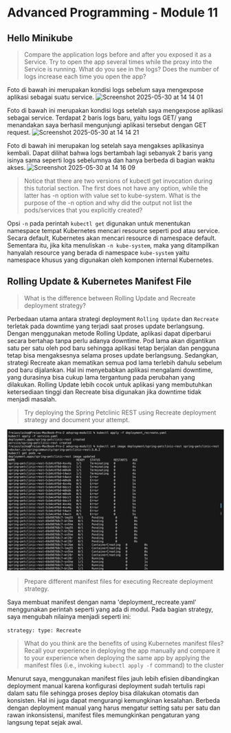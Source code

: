 # Advanced Programming - Module 11

## Hello Minikube
> Compare the application logs before and after you exposed it as a Service. Try to open the app several times while the proxy into the Service is running. What do you see in the logs? Does the number of logs increase each time you open the app?

Foto di bawah ini merupakan kondisi logs sebelum saya mengexpose aplikasi sebagai suatu service.
<img width="554" alt="Screenshot 2025-05-30 at 14 14 01" src="https://github.com/user-attachments/assets/0014418b-bf18-4beb-af51-42b090bfad2b" />

Foto di bawah ini merupakan kondisi logs setelah saya mengexpose aplikasi sebagai service. Terdapat 2 baris logs baru, yaitu logs GET/ yang menandakan saya berhasil mengunjungi aplikasi tersebut dengan GET request.
<img width="548" alt="Screenshot 2025-05-30 at 14 14 21" src="https://github.com/user-attachments/assets/d4b23028-5115-496f-bed2-784d8c247a94" />

Foto di bawah ini merupakan log setelah saya mengakses aplikasinya kembali. Dapat dilihat bahwa logs bertambah lagi sebanyak 2 baris yang isinya sama seperti logs sebelumnya dan hanya berbeda di bagian waktu akses.
<img width="562" alt="Screenshot 2025-05-30 at 14 16 09" src="https://github.com/user-attachments/assets/71855a47-225f-4cd0-9502-64351c4626fa" />

> Notice that there are two versions of kubectl get invocation during this tutorial section. The first does not have any option, while the latter has -n option with value set to kube-system. What is the purpose of the -n option and why did the output not list the pods/services that you explicitly created?

Opsi `-n` pada perintah `kubectl get` digunakan untuk menentukan namespace tempat Kubernetes mencari resource seperti pod atau service. Secara default, Kubernetes akan mencari resource di namespace default. Sementara itu, jika kita menuliskan `-n kube-system`, maka yang ditampilkan hanyalah resource yang berada di namespace `kube-system` yaitu namespace khusus yang digunakan oleh komponen internal Kubernetes.

## Rolling Update & Kubernetes Manifest File

> What is the difference between Rolling Update and Recreate deployment strategy?

Perbedaan utama antara strategi deployment `Rolling Update` dan `Recreate` terletak pada downtime yang terjadi saat proses update berlangsung. Dengan menggunakan metode Rolling Update, aplikasi dapat diperbarui secara bertahap tanpa perlu adanya downtime. Pod lama akan digantikan satu per satu oleh pod baru sehingga aplikasi tetap berjalan dan pengguna tetap bisa mengaksesnya selama proses update berlangsung. Sedangkan, strategi Recreate akan mematikan semua pod lama terlebih dahulu sebelum pod baru dijalankan. Hal ini menyebabkan aplikasi mengalami downtime, yang durasinya bisa cukup lama tergantung pada perubahan yang dilakukan. Rolling Update lebih cocok untuk aplikasi yang membutuhkan ketersediaan tinggi dan Recreate bisa digunakan jika downtime tidak menjadi masalah.

> Try deploying the Spring Petclinic REST using Recreate deployment strategy and document
your attempt.
    
![Recreate](image-3.png)

> Prepare different manifest files for executing Recreate deployment strategy.

Saya membuat manifest dengan nama 'deployment_recreate.yaml' menggunakan perintah seperti yang ada di modul. Pada bagian strategy, saya mengubah nilainya menjadi seperti ini:

`strategy:
    type: Recreate`

> What do you think are the benefits of using Kubernetes manifest files? Recall your experience
in deploying the app manually and compare it to your experience when deploying the same app by applying the manifest files (i.e., invoking `kubectl apply -f` command) to the cluster

Menurut saya, menggunakan manifest files jauh lebih efisien dibandingkan deployment manual karena konfigurasi deployment sudah tertulis rapi dalam satu file sehingga proses deploy bisa dilakukan otomatis dan konsisten. Hal ini juga dapat mengurangi kemungkinan kesalahan. Berbeda dengan deployment manual yang harus mengatur setting satu per satu dan rawan inkonsistensi, manifest files memungkinkan pengaturan yang langsung tepat sejak awal.